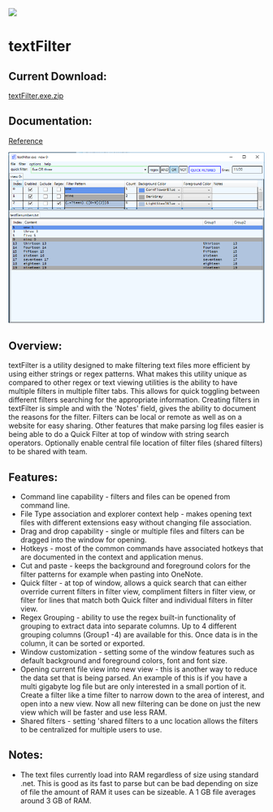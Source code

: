 ![](./TextFilter/Images/ico.png)  

# textFilter  

## Current Download:  
[textFilter.exe.zip](https://github.com/jasonagilbertson/textFilter/releases/download/0.7.7054.24386/textFilter.exe.zip) 

## Documentation:  
[Reference](https://github.com/jasonagilbertson/textFilter/blob/master/docs/overview.md)

![](./TextFilter/Images/tf-window-image-1.png)		

## Overview:
textFilter is a utility designed to make filtering text files more efficient by using either strings or regex patterns. What makes this utility unique as compared to other regex or text viewing utilities is the ability to have multiple filters in multiple filter tabs. This allows for quick toggling between different filters searching for the appropriate information. Creating filters in textFilter is simple and with the 'Notes' field, gives the ability to document the reasons for the filter. Filters can be local or remote as well as on a website for easy sharing. Other features that make parsing log files easier is being able to do a Quick Filter at top of window with string search operators. Optionally enable central file location of filter files (shared filters)  to be shared with team.

## Features:
- Command line capability - filters and files can be opened from command line.
- File Type association and explorer context help - makes opening text files with different extensions easy without changing file association.
- Drag and drop capability - single or multiple files and filters can be dragged into the window for opening.
- Hotkeys - most of the common commands have associated hotkeys that are documented in the context and application menus.
- Cut and paste - keeps the background and foreground colors for the filter patterns for example when pasting into OneNote.
- Quick filter - at top of window, allows a quick search that can either override current filters in filter view, compliment filters in filter view, or filter for lines that match both Quick filter and individual filters in filter view.
- Regex Grouping - ability to use the regex built-in functionality of grouping to extract data into separate columns. Up to 4 different grouping columns (Group1 -4) are available for this. Once data is in the column, it can be sorted or exported.
- Window customization - setting some of the window features such as default background and foreground colors, font and font size.
- Opening current file view into new view - this is another way to reduce the data set that is being parsed. An example of this is if you have a multi gigabyte log file but are only interested in a small portion of it. Create a filter like a time filter to narrow down to the area of interest, and open into a new view. Now all new filtering can be done on just the new view which will be faster and use less RAM.
- Shared filters - setting 'shared filters to a unc location allows the filters to be centralized for multiple users to use.

## Notes:
- The text files currently load into RAM regardless of size using standard .net. This is good as its fast to parse but can be bad depending on size of file the amount of RAM it uses can be sizeable. A 1 GB file averages around 3 GB of RAM.

